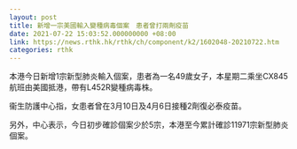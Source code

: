 ```yaml
---
layout: post
title: 新增一宗美國輸入變種病毒個案　患者曾打兩劑疫苗　
date: 2021-07-22 15:03:52.000000000 +08:00
link: https://news.rthk.hk/rthk/ch/component/k2/1602048-20210722.htm
categories: rthk
---
```


本港今日新增1宗新型肺炎輸入個案，患者為一名49歲女子，本星期二乘坐CX845航班由美國抵港，帶有L452R變種病毒株。

衞生防護中心指，女患者曾在3月10日及4月6日接種2劑復必泰疫苗。

另外，中心表示，今日初步確診個案少於5宗，本港至今累計確診11971宗新型肺炎個案。
